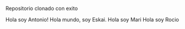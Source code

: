 Repositorio clonado con exito

Hola soy Antonio!
Hola mundo, soy Eskai.
Hola soy Mari
Hola soy Rocio